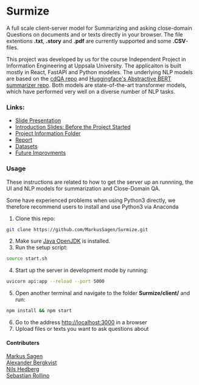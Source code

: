 # Surmize
A full scale client-server model for Summarizing and asking close-domain Questions on documents and or texts directly in your browser. The file extentions **.txt**, **.story** and **.pdf** are currently supported and some **.CSV**-files.    
   
This project was developed by us for the course Independent Project in Information Engineering at Uppsala University. The applicaiton is built mostly in React, FastAPI and Python modeles. The underlying NLP models are based on the [cdQA repo](https://github.com/cdqa-suite/cdQA) and [Huggingface's Abstractive BERT summarizer repo](https://github.com/huggingface/transformers/tree/master/examples/summarization/bertabs). Both models are state-of-the-art transformer models, which have performed very well on a diverse number of NLP tasks.

### Links:
- [Slide Presentation](#TODO)
- [Introduction Slides: Before the Project Started](https://www.notion.so/PowerPoint-f21825f57a6446c28963273e816bd053)  
- [Project Information Folder](https://www.notion.so/Summarize-App-c834b35bb7d748c4a57662652b9ce326)
- [Report](#TODO)
- [Datasets](#TODO)
- [Future Improvments](#TODO)
  
  
### Usage 
These instructions are related to how to get the server up an runnning, the UI and NLP models for summarization and Close-Domain QA.    
   
Some have experienced problems when using Python3 directly, we therefore recommend users to install and use Python3 via Anaconda

1. Clone this repo:
```bash
git clone https://github.com/MarkusSagen/Surmize.git
```
2. Make sure [Java OpenJDK](https://openjdk.java.net/install/) is installed.
3. Run the setup script:
```bash
source start.sh
```
4. Start up the server in development mode by running:
```bash
uvicorn api:app --reload --port 5000
```
5. Open another terminal and navigate to the folder **Surmize/client/** and run:
```bash
npm install && npm start
```
6. Go to the address [http://localhost:3000](http://localhost:3000) in a browser
7. Upload files or texts you want to ask questions about



#### Contributers  
[Markus Sagen](https://github.com/MarkusSagen)  
[Alexander Bergkvist](https://github.com/AlexanderBergkvist)  
[Nils Hedberg](https://github.com/nilshugo)  
[Sebastian Rollino](https://github.com/sebbersk)  
